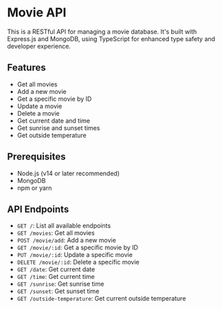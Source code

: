 # Movie API

This is a RESTful API for managing a movie database. It's built with Express.js and MongoDB, using TypeScript for enhanced type safety and developer experience.

## Features

- Get all movies
- Add a new movie
- Get a specific movie by ID
- Update a movie
- Delete a movie
- Get current date and time
- Get sunrise and sunset times
- Get outside temperature

## Prerequisites

- Node.js (v14 or later recommended)
- MongoDB
- npm or yarn


## API Endpoints

- `GET /`: List all available endpoints
- `GET /movies`: Get all movies
- `POST /movie/add`: Add a new movie
- `GET /movie/:id`: Get a specific movie by ID
- `PUT /movie/:id`: Update a specific movie
- `DELETE /movie/:id`: Delete a specific movie
- `GET /date`: Get current date
- `GET /time`: Get current time
- `GET /sunrise`: Get sunrise time
- `GET /sunset`: Get sunset time
- `GET /outside-temperature`: Get current outside temperature



